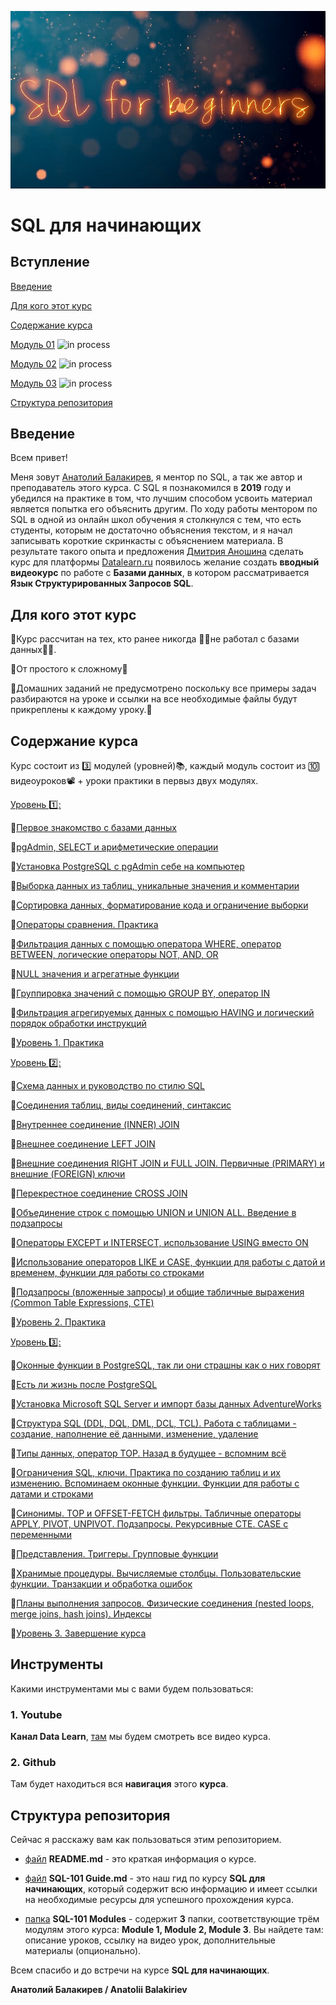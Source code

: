 ![SQL banner](https://github.com/AnatoliiBalakiriev/sql_video_course_for_beginners/blob/main/images/intro.png)

# SQL для начинающих
## Вступление

[Введение](https://github.com/AnatoliiBalakiriev/sql_video_course_for_beginners/blob/main/SQL-101%20Guide.md#Введение)

[Для кого этот курс](https://github.com/AnatoliiBalakiriev/sql_video_course_for_beginners/blob/main/SQL-101%20Guide.md#Для-кого-этот-курс)

[Содержание курса](https://github.com/AnatoliiBalakiriev/sql_video_course_for_beginners/blob/main/SQL-101%20Guide.md#Содержание-курса)

[Модуль 01](https://github.com/AnatoliiBalakiriev/sql_video_course_for_beginners/blob/main/SQL-101%20Modules/Module%201/README.md)  ![in process](https://github.com/Data-Learn/sql-101/blob/main/images/in_progress.png)

[Модуль 02](https://github.com/AnatoliiBalakiriev/sql_video_course_for_beginners/blob/main/SQL-101%20Modules/Module%202/README.md)  ![in process](https://github.com/Data-Learn/sql-101/blob/main/images/in_progress.png)

[Модуль 03](https://github.com/AnatoliiBalakiriev/sql_video_course_for_beginners/blob/main/SQL-101%20Modules/Module%203/README.md)  ![in process](https://github.com/Data-Learn/sql-101/blob/main/images/in_progress.png)

[Структура репозитория](https://github.com/AnatoliiBalakiriev/sql_video_course_for_beginners/blob/main/SQL-101%20Guide.md#Структура-репозитория)


## Введение

Всем привет! 

Меня зовут [Анатолий Балакирев](https://www.linkedin.com/in/anatolii-balakiriev/), я ментор по SQL, а так же автор и преподаватель этого курса. С SQL я познакомился в **2019** году и убедился на практике в том, что лучшим способом усвоить материал является попытка его объяснить другим. По ходу работы ментором по SQL в одной из онлайн школ обучения я столкнулся с тем, что есть студенты, которым не достаточно объяснения текстом, и я начал записывать короткие скринкасты с объяснением материала. В результате такого опыта и предложения [Дмитрия Аношина](https://www.linkedin.com/in/dmitryanoshin/) сделать курс для платформы [Datalearn.ru](https://datalearn.ru/) появилось желание создать **вводный видеокурс** по работе с **Базами данных**, в котором рассматривается **Язык Структурированных Запросов SQL**.

## Для кого этот курс

💫Курс рассчитан на тех, кто ранее никогда 👩‍💻не работал с базами данных🧑‍💻.

💫От простого к сложному🚀

💫Домашних заданий не предусмотрено поскольку все примеры задач разбираются на уроке и ссылки на все необходимые файлы будут прикреплены к каждому уроку.📎

## Содержание курса 

Курс состоит из 3️⃣ модулей (уровней)📚, каждый модуль состоит из 🔟 видеоуроков📽 + уроки практики в первыз двух модулях.

[Уровень 1️⃣:](https://github.com/AnatoliiBalakiriev/sql_video_course_for_beginners/tree/main/SQL-101%20Modules/Module%201/README.md)

🔑[Первое знакомство с базами данных](https://github.com/AnatoliiBalakiriev/sql_video_course_for_beginners/tree/main/SQL-101%20Modules/Module%201/Lesson%201/README.md)

🔑[pgAdmin, SELECT  и арифметические операции](https://github.com/AnatoliiBalakiriev/sql_video_course_for_beginners/tree/main/SQL-101%20Modules/Module%201/Lesson%202/README.md)

🔑[Установка PostgreSQL с pgAdmin себе на компьютер](https://github.com/AnatoliiBalakiriev/sql_video_course_for_beginners/tree/main/SQL-101%20Modules/Module%201/Lesson%203/README.md)

🔑[Выборка данных из таблиц, уникальные значения и комментарии](https://github.com/AnatoliiBalakiriev/sql_video_course_for_beginners/tree/main/SQL-101%20Modules/Module%201/Lesson%204/README.md)

🔑[Сортировка данных, форматирование кода и ограничение выборки](https://github.com/AnatoliiBalakiriev/sql_video_course_for_beginners/tree/main/SQL-101%20Modules/Module%201/Lesson%205/README.md)

🔑[Операторы сравнения. Практика](https://github.com/AnatoliiBalakiriev/sql_video_course_for_beginners/tree/main/SQL-101%20Modules/Module%201/Lesson%206/README.md)

🔑[Фильтрация данных с помощью оператора WHERE, оператор BETWEEN,  логические операторы NOT, AND, OR](https://github.com/AnatoliiBalakiriev/sql_video_course_for_beginners/tree/main/SQL-101%20Modules/Module%201/Lesson%207/README.md)

🔑[NULL значения и агрегатные функции](https://github.com/AnatoliiBalakiriev/sql_video_course_for_beginners/tree/main/SQL-101%20Modules/Module%201/Lesson%208/README.md)

🔑[Группировка значений с помощью GROUP BY, оператор IN](https://github.com/AnatoliiBalakiriev/sql_video_course_for_beginners/tree/main/SQL-101%20Modules/Module%201/Lesson%209/README.md)

🔑[Фильтрация агрегируемых данных с помощью HAVING и логический порядок обработки инструкций](https://github.com/AnatoliiBalakiriev/sql_video_course_for_beginners/tree/main/SQL-101%20Modules/Module%201/Lesson%2010/README.md)

🔑[Уровень 1. Практика](https://github.com/AnatoliiBalakiriev/sql_video_course_for_beginners/tree/main/SQL-101%20Modules/Module%201/Practice%20on%20Module%201/README.md)

[Уровень 2️⃣:](https://github.com/AnatoliiBalakiriev/sql_video_course_for_beginners/tree/main/SQL-101%20Modules/Module%202/README.md)


🔑[Схема данных и руководство по стилю SQL](https://github.com/AnatoliiBalakiriev/sql_video_course_for_beginners/tree/main/SQL-101%20Modules/Module%202/Lesson%2011/README.md)

🔑[Соединения таблиц, виды соединений, синтаксис](https://github.com/AnatoliiBalakiriev/sql_video_course_for_beginners/tree/main/SQL-101%20Modules/Module%202/Lesson%2012/README.md)

🔑[Внутреннее соединение (INNER) JOIN](https://github.com/AnatoliiBalakiriev/sql_video_course_for_beginners/tree/main/SQL-101%20Modules/Module%202/Lesson%2013/README.md)

🔑[Внешнее соединение LEFT JOIN](https://github.com/AnatoliiBalakiriev/sql_video_course_for_beginners/tree/main/SQL-101%20Modules/Module%202/Lesson%2014/README.md)

🔑[Внешние соединения RIGHT JOIN и FULL JOIN. Первичные (PRIMARY) и внешние (FOREIGN) ключи](https://github.com/AnatoliiBalakiriev/sql_video_course_for_beginners/tree/main/SQL-101%20Modules/Module%202/Lesson%2015/README.md)

🔑[Перекрестное соединение CROSS JOIN](https://github.com/AnatoliiBalakiriev/sql_video_course_for_beginners/tree/main/SQL-101%20Modules/Module%202/Lesson%2016/README.md)

🔑[Объединение строк с помощью UNION и UNION ALL. Введение в подзапросы](https://github.com/AnatoliiBalakiriev/sql_video_course_for_beginners/tree/main/SQL-101%20Modules/Module%202/Lesson%2017/README.md)

🔑[Операторы EXCEPT и INTERSECT, использование USING вместо ON](https://github.com/AnatoliiBalakiriev/sql_video_course_for_beginners/tree/main/SQL-101%20Modules/Module%202/Lesson%2018/README.md)

🔑[Использование операторов LIKE и CASE, функции для работы с датой и временем, функции для работы со строками](https://github.com/AnatoliiBalakiriev/sql_video_course_for_beginners/tree/main/SQL-101%20Modules/Module%202/Lesson%2019/README.md)

🔑[Подзапросы (вложенные запросы) и общие табличные выражения (Common Table Expressions, CTE)](https://github.com/AnatoliiBalakiriev/sql_video_course_for_beginners/tree/main/SQL-101%20Modules/Lesson%2020/README.md)

🔑[Уровень 2. Практика](https://github.com/AnatoliiBalakiriev/sql_video_course_for_beginners/blob/main/SQL-101%20Modules/Module%201/Practice%20on%20Module%201/README.md)

[Уровень 3️⃣:](https://github.com/AnatoliiBalakiriev/sql_video_course_for_beginners/blob/main/SQL-101%20Modules/Module%203/README.md)


🔑[Оконные функции в PostgreSQL, так ли они страшны как о них говорят](https://github.com/AnatoliiBalakiriev/sql_video_course_for_beginners/blob/main/SQL-101%20Modules/Module%203/Lesson%2021/README.md)

🔑[Есть ли жизнь после PostgreSQL](https://github.com/AnatoliiBalakiriev/sql_video_course_for_beginners/blob/main/SQL-101%20Modules/Module%203/Lesson%2022/README.md)

🔑[Установка Microsoft SQL Server и импорт базы данных AdventureWorks](https://github.com/AnatoliiBalakiriev/sql_video_course_for_beginners/blob/main/SQL-101%20Modules/Module%203/Lesson%2023/README.md)

🔑[Структура SQL (DDL, DQL, DML, DCL, TCL). Работа с таблицами - создание, наполнение её данными, изменение, удаление](https://github.com/AnatoliiBalakiriev/sql_video_course_for_beginners/blob/main/SQL-101%20Modules/Module%203/Lesson%2024/README.md)

🔑[Типы данных, оператор TOP. Назад в будущее - вспомним всё](https://github.com/AnatoliiBalakiriev/sql_video_course_for_beginners/blob/main/SQL-101%20Modules/Module%203/Lesson%2025/README.me)

🔑[Ограничения SQL, ключи. Практика по созданию таблиц и их изменению. Вспоминаем оконные функции. Функции для работы с датами и строками](https://github.com/AnatoliiBalakiriev/sql_video_course_for_beginners/blob/main/SQL-101%20Modules/Module%203/Lesson%2026/README.md)

🔑[Синонимы. TOP и OFFSET-FETCH фильтры. Табличные операторы APPLY, PIVOT, UNPIVOT. Подзапросы. Рекурсивные CTE. CASE с переменными](https://github.com/AnatoliiBalakiriev/sql_video_course_for_beginners/blob/main/SQL-101%20Modules/Module%203/Lesson%2027/README.md)

🔑[Представления. Триггеры. Групповые функции](https://github.com/AnatoliiBalakiriev/sql_video_course_for_beginners/blob/main/SQL-101%20Modules/Module%203/Lesson%2028/README.md)

🔑[Хранимые процедуры. Вычисляемые столбцы. Пользовательские функции. Транзакции и обработка ошибок](https://github.com/AnatoliiBalakiriev/sql_video_course_for_beginners/blob/main/SQL-101%20Modules/Module%203/Lesson%2029/README.md)

🔑[Планы выполнения запросов. Физические соединения (nested loops, merge joins, hash joins). Индексы](https://github.com/AnatoliiBalakiriev/sql_video_course_for_beginners/blob/main/SQL-101%20Modules/Module%203/Lesson%2030/README.md)

🔑[Уровень 3. Завершение курса](https://github.com/AnatoliiBalakiriev/sql_video_course_for_beginners/blob/main/SQL-101%20Modules/Module%203/%D0%A1ompletion%20of%20the%20course/README.md)


## Инструменты

Какими инструментами мы с вами будем пользоваться: 

### 1. Youtube 
**Канал Data Learn**, [там](https://youtube.com/playlist?list=PLawzL8ZBVIZc9NOOldqNakJl8H0S5-0Pn) мы будем смотреть все видео курса.

### 2. Github 
Там будет находиться вся **навигация** этого **курса**.

## Структура репозитория

Сейчас я расскажу вам как пользоваться этим репозиторием.

- [файл](https://github.com/AnatoliiBalakiriev/sql_video_course_for_beginners/blob/main/README.md) **README.md** - это краткая информация о курсе. 

- [файл](https://github.com/AnatoliiBalakiriev/sql_video_course_for_beginners/blob/main/SQL-101%20Guide.md) **SQL-101 Guide.md** - это наш гид по курсу **SQL для начинающих**, который содержит всю информацию и имеет ссылки на необходимые ресурсы для успешного прохождения курса.

- [папкa](https://github.com/AnatoliiBalakiriev/sql_video_course_for_beginners/tree/main/SQL-101%20Modules) **SQL-101 Modules** - содержит **3** папки, соответствующие трём модулям этого курса: **Module 1, Module 2, Module 3**. Вы найдете там: описание уроков, ссылку на видео урок, дополнительные материалы (опционально).

Всем спасибо и до встречи на курсе **SQL для начинающих**.

**Анатолий Балакирев / Anatolii Balakiriev**
